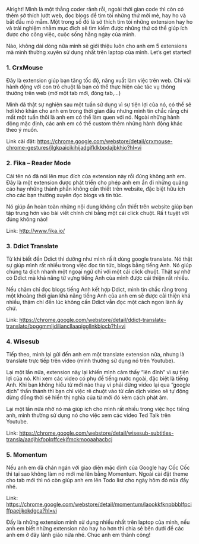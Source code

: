 Alright! Mình là một thằng coder rãnh rỗi, ngoài thời gian code thì còn có thêm sở thích lướt web, đọc blogs để tìm tòi những thứ mởi mẻ, hay ho và bắt đầu mò mẫm. Một trong số đó là sở thích tìm tòi những extension hay ho và trải nghiệm nhằm mục đích sẽ tìm kiếm được những thứ có thể giúp ích được cho công việc, cuộc sống hằng ngày của mình.

Nào, không dài dòng nữa mình sẽ giới thiệu luôn cho anh em 5 extensions mà mình thường xuyên sử dụng nhất trên laptop của mình. Let’s get started!

###  1. CrxMouse

Đây là extension giúp bạn tăng tốc độ, năng xuất làm việc trên web. Chỉ vài hành động với con trỏ chuột là bạn có thể thực hiện các tác vụ thông thường trên web (mở một tab mới, đóng tab,…)

Mình đã thật sự nghiện sau một tuần sử dụng vì sự tiện lợi của nó, có thể sẽ hơi khó khăn cho anh em trong thời gian đầu nhưng mình tin chắc rằng chỉ mất một tuần thôi là anh em có thể làm quen với nó. Ngoài những hành động mặc định, các anh em có thể custom thêm những hành động khác theo ý muốn.


Link cài đặt: https://chrome.google.com/webstore/detail/crxmouse-chrome-gestures/jlgkpaicikihijadgifklkbpdajbkhjo?hl=vi

### 2. Fika – Reader Mode

Cái tên nó đã nói lên mục đích của extension này rồi đúng không anh em. Đây là một extension được phát triển cho phép anh em ẩn đi những quảng cáo hay những thành phần không cần thiết trên website, đặc biệt hữu ích cho các bạn thường xuyên đọc blogs và tin tức.

Nó giúp ẩn hoàn toàn những nội dung không cần thiết trên website giúp bạn tập trung hơn vào bài viết chính chỉ bằng một cái click chuột. Rấ t tuyệt vời đúng không nào!

Link: http://www.fika.io/

### 3. Ddict Translate

Từ khi biết đến Ddict thì dường như mình rấ ít dùng google translate. Nó thật sự giúp mình rất nhiều trong việc đọc tin tức, blogs bằng tiếng Anh. Nó giúp chúng ta dịch nhanh một ngoại ngữ chỉ với một cái click chuột. Thật sự nhờ có Ddict mà khả năng từ vựng tiếng Anh của mình được cải thiện rất nhiều.

Nếu chăm chỉ đọc blogs tiếng Anh kết hợp Ddict, mình tin chắc rằng trong một khoảng thời gian khả năng tiếng Anh của anh em sẽ được cải thiện khá nhiều, thậm chí đến lúc không cần Ddict vẫn đọc một cách ngon lành ấy chứ.

Link: https://chrome.google.com/webstore/detail/ddict-translate-translato/bpggmmljdiliancllaapiggllnkbjocb?hl=vi

### 4. Wisesub

Tiếp theo, mình lại gửi đến anh em một translate extension nữa, nhưng là translate trực tiếp trên video (mình thường sử dụng nó trên Youtube).

Lại một lần nữa, extension này lại khiến mình cảm thấy “lên đỉnh” vì sự tiện lợi của nó. Khi xem các video có phụ đề tiếng nước ngoài, đặc biệt là tiếng Anh. Khi bạn không hiểu từ mới nào thay vì phải dừng video lại qua “google dịch” thần thánh thì bạn chỉ việc rê chuột vào từ cần dịch video sẽ tự động dừng đồng thời sẽ hiển thị nghĩa của từ mới đó kèm cách phát âm.

Lại một lần nữa nhờ nó mà giúp ích cho mình rất nhiều trong việc học tiếng anh, mình thường sử dụng nó cho việc xem các video Ted Talk trên Youtube.

Link: https://chrome.google.com/webstore/detail/wisesub-subtitles-transla/aadjhkfoplpffcekjfmckmooaahacbcj

### 5. Momentum

Nếu anh em đã chán ngán với giao diện mặc định của Google hay Cốc Cốc thì tại sao không làm nó mới mẻ lên bằng Momentum. Ngoài cài đặt theme cho tab mới thì nó còn giúp anh em lên Todo list cho ngày hôm đó nữa đấy nhé.

Link: https://chrome.google.com/webstore/detail/momentum/laookkfknpbbblfpciffpaejjkokdgca?hl=vi

Đấy là những extension mình sử dụng nhiều nhất trên laptop của mình, nếu anh em biết những extension nào hay ho hơn thì chia sẻ bên dưới để các anh em ở đây lãnh giáo nữa nhé. Chúc anh em thành công!